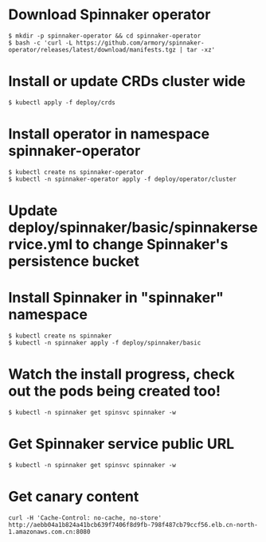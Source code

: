 # Download Spinnaker operator
```
$ mkdir -p spinnaker-operator && cd spinnaker-operator
$ bash -c 'curl -L https://github.com/armory/spinnaker-operator/releases/latest/download/manifests.tgz | tar -xz'
```

# Install or update CRDs cluster wide
```
$ kubectl apply -f deploy/crds
```

# Install operator in namespace spinnaker-operator
```
$ kubectl create ns spinnaker-operator
$ kubectl -n spinnaker-operator apply -f deploy/operator/cluster
```

# Update deploy/spinnaker/basic/spinnakerservice.yml to change Spinnaker's persistence bucket

# Install Spinnaker in "spinnaker" namespace
```
$ kubectl create ns spinnaker
$ kubectl -n spinnaker apply -f deploy/spinnaker/basic
```

# Watch the install progress, check out the pods being created too!
```
$ kubectl -n spinnaker get spinsvc spinnaker -w
```

# Get Spinnaker service public URL
```
$ kubectl -n spinnaker get spinsvc spinnaker -w
```

# Get canary content
```
curl -H 'Cache-Control: no-cache, no-store' http://aebb04a1b824a41bcb639f7406f8d9fb-798f487cb79ccf56.elb.cn-north-1.amazonaws.com.cn:8080
```